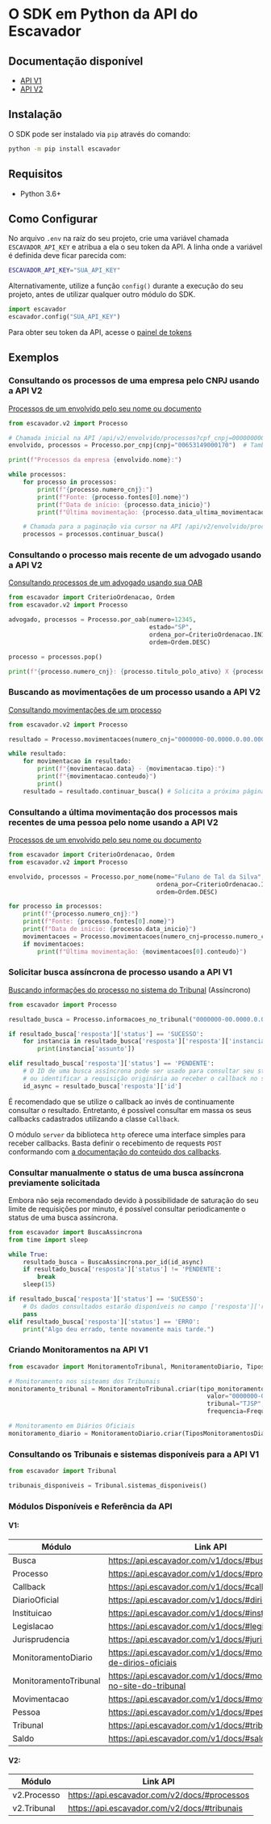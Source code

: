 # O SDK em Python da API do Escavador

## Documentação disponível

- [API V1](https://api.escavador.com/v1/docs/)
- [API V2](https://api.escavador.com/v2/docs/)

## Instalação

O SDK pode ser instalado via `pip` através do comando:
```bash
python -m pip install escavador
```

##  Requisitos

- Python 3.6+

## Como Configurar

No arquivo `.env` na raíz do seu projeto, crie uma variável chamada `ESCAVADOR_API_KEY` e atribua a ela o seu token da API. A linha onde a variável é definida deve ficar parecida com:
```bash
ESCAVADOR_API_KEY="SUA_API_KEY"
```

Alternativamente, utilize a função `config()` durante a execução do seu projeto, antes de utilizar qualquer outro módulo do SDK.
```py
import escavador
escavador.config("SUA_API_KEY")
```

Para obter seu token da API, acesse o [painel de tokens](https://api.escavador.com/tokens)

## Exemplos

### Consultando os processos de uma empresa pelo CNPJ usando a API V2

[Processos de um envolvido pelo seu nome ou documento](https://api.escavador.com/v2/docs/#processos-de-envolvidos-por-nome-ou-cpfcnpj)

```py
from escavador.v2 import Processo

# Chamada inicial na API /api/v2/envolvido/processos?cpf_cnpj=00000000000
envolvido, processos = Processo.por_cnpj(cnpj="00653149000170")  # Também aceita o formato 00.000.000/0000-00)

print(f"Processos da empresa {envolvido.nome}:")

while processos:
    for processo in processos:
        print(f"{processo.numero_cnj}:")
        print(f"Fonte: {processo.fontes[0].nome}")
        print(f"Data de início: {processo.data_inicio}")
        print(f"Última movimentação: {processo.data_ultima_movimentacao}")

    # Chamada para a paginação via cursor na API /api/v2/envolvido/processos?cpf_cnpj=00000000000&cursor=HASH_PROXIMA_PAGINA
    processos = processos.continuar_busca()
```

### Consultando o processo mais recente de um advogado usando a API V2

[Consultando processos de um advogado usando sua OAB](https://api.escavador.com/v2/docs/#processos-de-um-advogado-por-oab)

```py
from escavador import CriterioOrdenacao, Ordem
from escavador.v2 import Processo

advogado, processos = Processo.por_oab(numero=12345,
                                       estado="SP",
                                       ordena_por=CriterioOrdenacao.INICIO,
                                       ordem=Ordem.DESC)

processo = processos.pop()

print(f"{processo.numero_cnj}: {processo.titulo_polo_ativo} X {processo.titulo_polo_passivo}")
```

### Buscando as movimentações de um processo usando a API V2

[Consultando movimentações de um processo](https://api.escavador.com/v2/docs/#movimentaes-de-um-processo)

```py
from escavador.v2 import Processo

resultado = Processo.movimentacoes(numero_cnj="0000000-00.0000.0.00.0000")

while resultado:
    for movimentacao in resultado:
        print(f"{movimentacao.data} - {movimentacao.tipo}:")
        print(f"{movimentacao.conteudo}")
        print()
    resultado = resultado.continuar_busca() # Solicita a próxima página de movimentações
```

### Consultando a última movimentação dos processos mais recentes de uma pessoa pelo nome usando a API V2

[Processos de um envolvido pelo seu nome ou documento](https://api.escavador.com/v2/docs/#processos-de-envolvidos-por-nome-ou-cpfcnpj)

```py
from escavador import CriterioOrdenacao, Ordem
from escavador.v2 import Processo

envolvido, processos = Processo.por_nome(nome="Fulano de Tal da Silva",
                                         ordena_por=CriterioOrdenacao.INICIO,
                                         ordem=Ordem.DESC)

for processo in processos:
    print(f"{processo.numero_cnj}:")
    print(f"Fonte: {processo.fontes[0].nome}")
    print(f"Data de início: {processo.data_inicio}")
    movimentacoes = Processo.movimentacoes(numero_cnj=processo.numero_cnj)
    if movimentacoes:
        print(f"Última movimentação: {movimentacoes[0].conteudo}")
```

### Solicitar busca assíncrona de processo usando a API V1
[Buscando informações do processo no sistema do Tribunal](https://api.escavador.com/v1/docs/#pesquisar-processo-no-site-do-tribunal-assncrono) (Assíncrono)
```py
from escavador import Processo

resultado_busca = Processo.informacoes_no_tribunal("0000000-00.0000.0.00.0000")  # Gera uma busca assíncrona

if resultado_busca['resposta']['status'] == 'SUCESSO':
    for instancia in resultado_busca['resposta']['resposta']['instancias']:
        print(instancia['assunto'])

elif resultado_busca['resposta']['status'] == 'PENDENTE':
    # O ID de uma busca assíncrona pode ser usado para consultar seu status 
    # ou identificar a requisição originária ao receber o callback no seu servidor.
    id_async = resultado_busca['resposta']['id']
```

É recomendado que se utilize o callback ao invés de continuamente consultar o resultado. Entretanto, é possível consultar em massa os seus callbacks cadastrados utilizando a classe `Callback`.

O módulo `server` da biblioteca `http` oferece uma interface simples para receber callbacks. Basta definir o recebimento de requests `POST` conformando com [a documentação do conteúdo dos callbacks](https://api.escavador.com/v1/docs/#detalhes-dos-callbacks).

### Consultar manualmente o status de uma busca assíncrona previamente solicitada

Embora não seja recomendado devido à possibilidade de saturação do seu limite de requisições por minuto, é possível consultar periodicamente o status de uma busca assíncrona.

```py
from escavador import BuscaAssincrona
from time import sleep

while True:
    resultado_busca = BuscaAssincrona.por_id(id_async)
    if resultado_busca['resposta']['status'] != 'PENDENTE':
        break
    sleep(15)

if resultado_busca['resposta']['status'] == 'SUCESSO':
    # Os dados consultados estarão disponíveis no campo ['resposta']['resposta']
    pass
elif resultado_busca['resposta']['status'] == 'ERRO':
    print("Algo deu errado, tente novamente mais tarde.")
```

### Criando Monitoramentos na API V1

```py
from escavador import MonitoramentoTribunal, MonitoramentoDiario, TiposMonitoramentosTribunal, TiposMonitoramentosDiario,FrequenciaMonitoramentoTribunal

# Monitoramento nos sisteams dos Tribunais
monitoramento_tribunal = MonitoramentoTribunal.criar(tipo_monitoramento=TiposMonitoramentosTribunal.UNICO,
                                                       valor="0000000-00.0000.0.00.0000",
                                                       tribunal="TJSP",
                                                       frequencia=FrequenciaMonitoramentoTribunal.SEMANAL)

# Monitoramento em Diários Oficiais
monitoramento_diario = MonitoramentoDiario.criar(TiposMonitoramentosDiario.PROCESSO, processo_id=2, origens_ids=[2,4,6])
```

### Consultando os Tribunais e sistemas disponíveis para a API V1

```py
from escavador import Tribunal

tribunais_disponiveis = Tribunal.sistemas_disponiveis()
```

### Módulos Disponíveis e Referência da API

#### V1:
| Módulo                | Link API                                                             |
|-----------------------|----------------------------------------------------------------------|
| Busca                 | https://api.escavador.com/v1/docs/#busca                             |
| Processo              | https://api.escavador.com/v1/docs/#processos                         |
| Callback              | https://api.escavador.com/v1/docs/#callback                          |
| DiarioOficial         | https://api.escavador.com/v1/docs/#dirios-oficiais                   |
| Instituicao           | https://api.escavador.com/v1/docs/#instituies                        |
| Legislacao            | https://api.escavador.com/v1/docs/#legislao                          |
| Jurisprudencia        | https://api.escavador.com/v1/docs/#jurisprudncias                    |
| MonitoramentoDiario   | https://api.escavador.com/v1/docs/#monitoramento-de-dirios-oficiais  |
| MonitoramentoTribunal | https://api.escavador.com/v1/docs/#monitoramento-no-site-do-tribunal |
| Movimentacao          | https://api.escavador.com/v1/docs/#movimentaes                       |
| Pessoa                | https://api.escavador.com/v1/docs/#pessoas                           |
| Tribunal              | https://api.escavador.com/v1/docs/#tribunais                         |
| Saldo                 | https://api.escavador.com/v1/docs/#saldo-da-api                      |


#### V2:

| Módulo      | Link API                                     |
|-------------|----------------------------------------------|
| v2.Processo | https://api.escavador.com/v2/docs/#processos |
| v2.Tribunal | https://api.escavador.com/v2/docs/#tribunais |
